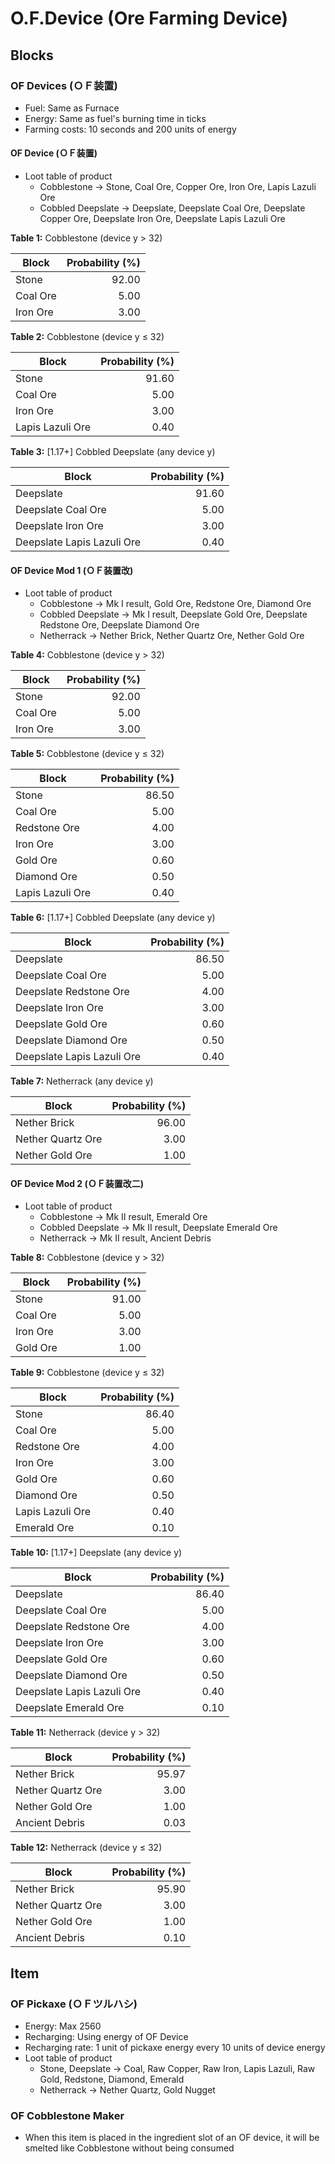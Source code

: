 # O.F.Device (Ore Farming Device)

## Blocks

### OF Devices (ＯＦ装置)

- Fuel: Same as Furnace
- Energy: Same as fuel's burning time in ticks
- Farming costs: 10 seconds and 200 units of energy

#### OF Device (ＯＦ装置)

- Loot table of product
  - Cobblestone -> Stone, Coal Ore, Copper Ore, Iron Ore, Lapis Lazuli Ore
  - Cobbled Deepslate -> Deepslate, Deepslate Coal Ore, Deepslate Copper Ore, Deepslate Iron Ore, Deepslate Lapis Lazuli Ore

**Table 1:** Cobblestone (device y > 32)

| Block | Probability (%) |
| --- | ---: |
| Stone | 92.00 |
| Coal Ore | 5.00 |
| Iron Ore | 3.00 |

**Table 2:** Cobblestone (device y ≤ 32)

| Block | Probability (%) |
| --- | ---: |
| Stone | 91.60 |
| Coal Ore | 5.00 |
| Iron Ore | 3.00 |
| Lapis Lazuli Ore | 0.40 |

**Table 3:** [1.17+] Cobbled Deepslate (any device y)

| Block | Probability (%) |
| --- | ---: |
| Deepslate | 91.60 |
| Deepslate Coal Ore | 5.00 |
| Deepslate Iron Ore | 3.00 |
| Deepslate Lapis Lazuli Ore | 0.40 |

#### OF Device Mod 1 (ＯＦ装置改)

- Loot table of product
  - Cobblestone -> Mk I result, Gold Ore, Redstone Ore, Diamond Ore
  - Cobbled Deepslate -> Mk I result, Deepslate Gold Ore, Deepslate Redstone Ore, Deepslate Diamond Ore
  - Netherrack -> Nether Brick, Nether Quartz Ore, Nether Gold Ore

**Table 4:** Cobblestone (device y > 32)

| Block | Probability (%) |
| --- | ---: |
| Stone | 92.00 |
| Coal Ore | 5.00 |
| Iron Ore | 3.00 |

**Table 5:** Cobblestone (device y ≤ 32)

| Block | Probability (%) |
| --- | ---: |
| Stone | 86.50 |
| Coal Ore | 5.00 |
| Redstone Ore | 4.00 |
| Iron Ore | 3.00 |
| Gold Ore | 0.60 |
| Diamond Ore | 0.50 |
| Lapis Lazuli Ore | 0.40 |

**Table 6:** [1.17+] Cobbled Deepslate (any device y)

| Block | Probability (%) |
| --- | ---: |
| Deepslate | 86.50 |
| Deepslate Coal Ore | 5.00 |
| Deepslate Redstone Ore | 4.00 |
| Deepslate Iron Ore | 3.00 |
| Deepslate Gold Ore | 0.60 |
| Deepslate Diamond Ore | 0.50 |
| Deepslate Lapis Lazuli Ore | 0.40 |

**Table 7:** Netherrack (any device y)

| Block | Probability (%) |
| --- | ---: |
| Nether Brick | 96.00 |
| Nether Quartz Ore | 3.00 |
| Nether Gold Ore | 1.00 |

#### OF Device Mod 2 (ＯＦ装置改二)

- Loot table of product
  - Cobblestone -> Mk II result, Emerald Ore
  - Cobbled Deepslate -> Mk II result, Deepslate Emerald Ore
  - Netherrack -> Mk II result, Ancient Debris

**Table 8:** Cobblestone (device y > 32)

| Block | Probability (%) |
| --- | ---: |
| Stone | 91.00 |
| Coal Ore | 5.00 |
| Iron Ore | 3.00 |
| Gold Ore | 1.00 |

**Table 9:** Cobblestone (device y ≤ 32)

| Block | Probability (%) |
| --- | ---: |
| Stone | 86.40 |
| Coal Ore | 5.00 |
| Redstone Ore | 4.00 |
| Iron Ore | 3.00 |
| Gold Ore | 0.60 |
| Diamond Ore | 0.50 |
| Lapis Lazuli Ore | 0.40 |
| Emerald Ore | 0.10 |

**Table 10:** [1.17+] Deepslate (any device y)

| Block | Probability (%) |
| --- | ---: |
| Deepslate | 86.40 |
| Deepslate Coal Ore | 5.00 |
| Deepslate Redstone Ore | 4.00 |
| Deepslate Iron Ore | 3.00 |
| Deepslate Gold Ore | 0.60 |
| Deepslate Diamond Ore | 0.50 |
| Deepslate Lapis Lazuli Ore | 0.40 |
| Deepslate Emerald Ore | 0.10 |

**Table 11:** Netherrack (device y > 32)

| Block | Probability (%) |
| --- | ---: |
| Nether Brick | 95.97 |
| Nether Quartz Ore | 3.00 |
| Nether Gold Ore | 1.00 |
| Ancient Debris | 0.03 |

**Table 12:** Netherrack (device y ≤ 32)

| Block | Probability (%) |
| --- | ---: |
| Nether Brick | 95.90 |
| Nether Quartz Ore | 3.00 |
| Nether Gold Ore | 1.00 |
| Ancient Debris | 0.10 |

## Item

### OF Pickaxe (ＯＦツルハシ)

- Energy: Max 2560
- Recharging: Using energy of OF Device
- Recharging rate: 1 unit of pickaxe energy every 10 units of device energy
- Loot table of product
  - Stone, Deepslate -> Coal, Raw Copper, Raw Iron, Lapis Lazuli, Raw Gold, Redstone, Diamond, Emerald
  - Netherrack -> Nether Quartz, Gold Nugget

### OF Cobblestone Maker

- When this item is placed in the ingredient slot of an OF device, it will be smelted like Cobblestone without being consumed
